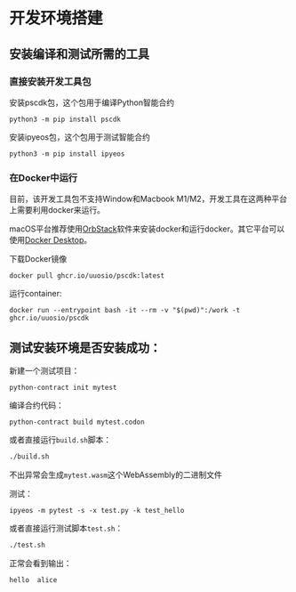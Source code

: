 # 开发环境搭建

## 安装编译和测试所需的工具

### 直接安装开发工具包
安装pscdk包，这个包用于编译Python智能合约

```
python3 -m pip install pscdk
```

安装ipyeos包，这个包用于测试智能合约

```
python3 -m pip install ipyeos
```

### 在Docker中运行

目前，该开发工具包不支持Window和Macbook M1/M2，开发工具在这两种平台上需要利用docker来运行。

macOS平台推荐使用[OrbStack](https://orbstack.dev/download)软件来安装docker和运行docker。其它平台可以使用[Docker Desktop](https://www.docker.com/products/docker-desktop)。


下载Docker镜像

```
docker pull ghcr.io/uuosio/pscdk:latest
```

运行container:

```
docker run --entrypoint bash -it --rm -v "$(pwd)":/work -t ghcr.io/uuosio/pscdk
```


## 测试安装环境是否安装成功：

新建一个测试项目：

```
python-contract init mytest
```

编译合约代码：
```
python-contract build mytest.codon
```

或者直接运行`build.sh`脚本：

```bash
./build.sh
```


不出异常会生成`mytest.wasm`这个WebAssembly的二进制文件

测试：

```
ipyeos -m pytest -s -x test.py -k test_hello
```

或者直接运行测试脚本`test.sh`：

```bash
./test.sh
```

正常会看到输出：

```
hello  alice
```
